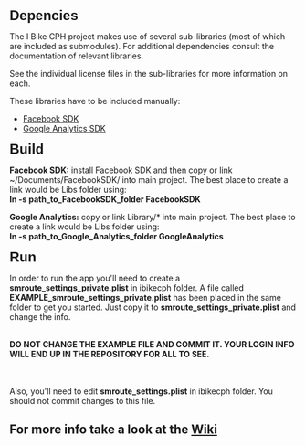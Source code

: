 <html>
<body>
<h2 style="margin: 0.0px 0.0px 10.0px 0.0px; font: 24.0px Helvetica"><b>Depencies</b></h2>
<p>The I Bike CPH project makes use of several sub-libraries (most of which are included as submodules). For additional dependencies consult the documentation of relevant libraries.</p>
<p>See the individual license files in the sub-libraries for more information on each.</p>
<p>These libraries have to be included manually:</p>
<ul>
  <li><a href="https://developers.facebook.com/resources/facebook-ios-sdk-current.pkg">Facebook SDK</a></li>
  <li><a href="http://dl.google.com/dl/gaformobileapps/GoogleAnalyticsiOS.zip">Google Analytics SDK</a></li>
</ul>


<h2 style="margin: 0.0px 0.0px 10.0px 0.0px; font: 24.0px Helvetica"><b>Build</b></h2>
<p><b>Facebook SDK:</b>  install Facebook SDK and then copy or link ~/Documents/FacebookSDK/ into main project. The best place to create a link would be Libs folder using:<br/> <b>ln -s path_to_FacebookSDK_folder FacebookSDK</b></p>
<p><b>Google Analytics:</b>  copy or link Library/* into main project. The best place to create a link would be Libs folder using:<br/> <b>ln -s path_to_Google_Analytics_folder GoogleAnalytics</b></p>


<h2 style="margin: 0.0px 0.0px 10.0px 0.0px; font: 24.0px Helvetica"><b>Run</b></h2>

<p>In order to run the app you'll need to create a <b>smroute_settings_private.plist</b> in ibikecph folder. A file called <b>EXAMPLE_smroute_settings_private.plist</b> has been placed in the same folder to get you started. Just copy it to <b>smroute_settings_private.plist</b> and change the info. <b>

<br/>DO NOT CHANGE THE EXAMPLE FILE AND COMMIT IT. YOUR LOGIN INFO WILL END UP IN THE REPOSITORY FOR ALL TO SEE.</b>

<br/><br/>Also, you'll need to edit <b>smroute_settings.plist</b> in ibikecph folder. You should not commit changes to this file.<b>

</p>

<p><h2>For more info take a look at the <a href="https://github.com/ibikecph/ibikecph-app/wiki">Wiki</a></h2></p>

</body>
</html>
